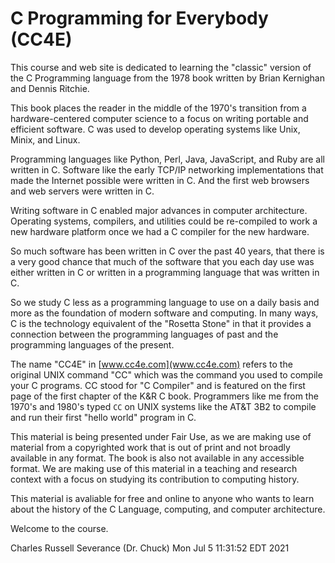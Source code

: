 







C Programming for Everybody (CC4E)
==================================

This course and web site is dedicated to learning
the "classic" version of
the C Programming language from the 1978 book written by
Brian Kernighan and Dennis Ritchie.

This book places the reader in the middle
of the 1970's transition from a hardware-centered computer science
to a focus on writing portable and efficient software.  C was
used to develop operating systems like Unix, Minix, and Linux.

Programming languages like Python, Perl, Java, JavaScript, and
Ruby are all written in C.  Software like the early TCP/IP
networking implementations that made the Internet possible
were written in C.  And the first web browsers and web servers
were written in C.

Writing software in C enabled major advances in computer
architecture.  Operating systems, compilers, and
utilities could be re-compiled to work a new hardware platform
once we had a C compiler for the new hardware.

So much software has been written in C over the past 40 
years, that there is a very good chance that much of
the software that you each day use was either written
in C or written in a programming language that was written
in C.

So we study C less as a programming language to use
on a daily basis and more as the foundation of modern
software and computing.  In many ways, C is the
technology equivalent of the "Rosetta Stone" in that it
provides a connection between the programming languages
of past and the programming languages of the present.

The name "CC4E" in
[www.cc4e.com](www.cc4e.com)
refers to the original
UNIX command "CC" which was the command you used
to compile your C programs.  CC stood for "C Compiler"
and is featured on the first page of the first chapter
of the K&R C book.  Programmers like me from the 1970's
and 1980's typed `CC` on UNIX systems like
the AT&T 3B2 to compile and run their first "hello world"
program in C.

This material is being presented under Fair Use, as we are making
use of material from a copyrighted work that is out of print and
not broadly available in any format. The book is also not
available in any accessible format.  We are making use of
this material in a teaching and research context with
a focus on studying its contribution to computing history.

This material is avaliable for free and online to anyone who
wants to learn about the history of the C Language, computing,
and computer architecture.

Welcome to the course.

Charles Russell Severance (Dr. Chuck)
Mon Jul  5 11:31:52 EDT 2021


